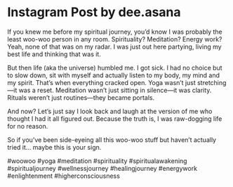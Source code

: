 # Instagram Post by dee.asana

If you knew me before my spiritual journey, you’d know I was probably the least woo-woo person in any room. Spirituality? Meditation? Energy work? Yeah, none of that was on my radar. I was just out here partying, living my best life and thinking that was it.

But then life (aka the universe) humbled me. I got sick. I had no choice but to slow down, sit with myself and actually listen to my body, my mind and my spirit. That’s when everything cracked open. Yoga wasn’t just stretching—it was a reset. Meditation wasn’t just sitting in silence—it was clarity. Rituals weren’t just routines—they became portals.

And now? Let’s just say I look back and laugh at the version of me who thought I had it all figured out. Because the truth is, I was raw-dogging life for no reason.

So if you’ve been side-eyeing all this woo-woo stuff but haven’t actually tried it… maybe this is your sign. 

#woowoo #yoga #meditation #spirituality #spiritualawakening #spiritualjourney #wellnessjourney #healingjourney #energywork #enlightenment #higherconsciousness